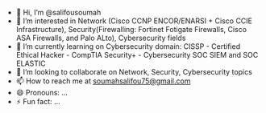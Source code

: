 - 👋 Hi, I’m @salifousoumah
- 👀 I’m interested in Network (Cisco CCNP ENCOR/ENARSI + Cisco CCIE Infrastructure), Security(Firewalling: Fortinet Fotigate Firewalls, Cisco ASA Firewalls, and Palo ALto), Cybersecurity fields
- 🌱 I’m currently learning on Cybersecurity domain: CISSP - Certified Ethical Hacker -  CompTIA Security+ - Cybersecurity SOC SIEM and SOC ELASTIC
- 💞️ I’m looking to collaborate on Network, Security, Cybersecurity topics 
- 📫 How to reach me at soumahsalifou75@gmail.com
- 😄 Pronouns: ...
- ⚡ Fun fact: ...

<!---
salifousoumah/salifousoumah is a ✨ special ✨ repository because its `README.md` (this file) appears on your GitHub profile.
You can click the Preview link to take a look at your changes.
--->
